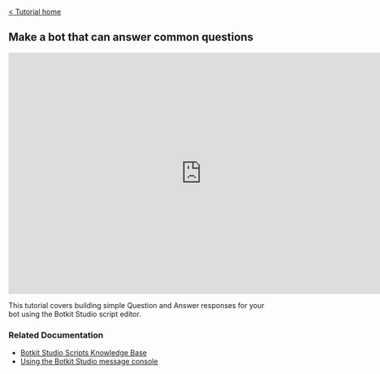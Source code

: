 [< Tutorial home](index.md)
## Make a bot that can answer common questions

<iframe width="760" height="475" src="https://www.useloom.com/embed/fc5dfc03e155446d8240fa3ca3ee69a7" frameborder="0" webkitallowfullscreen mozallowfullscreen allowfullscreen></iframe>

This tutorial covers building simple Question and Answer responses for your bot using the Botkit Studio script editor.

### Related Documentation

* [Botkit Studio Scripts Knowledge Base](https://botkit.groovehq.com/knowledge_base/categories/scripts-4)
* [Using the Botkit Studio message console](https://botkit.groovehq.com/knowledge_base/topics/console)

